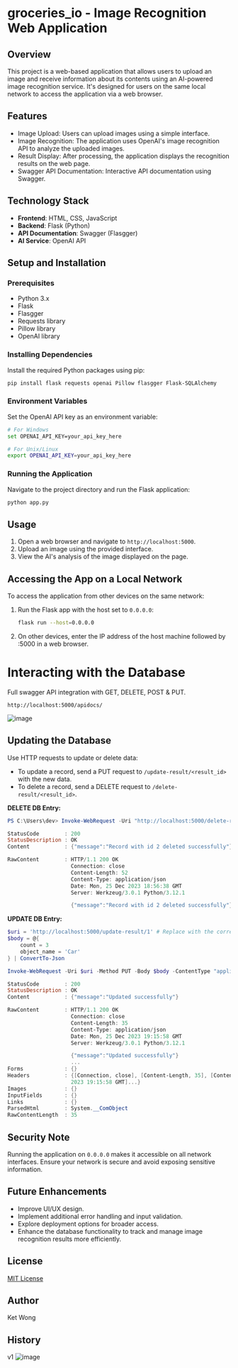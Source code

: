 # groceries_io - Image Recognition Web Application 

## Overview
This project is a web-based application that allows users to upload an image and receive information about its contents using an AI-powered image recognition service. It's designed for users on the same local network to access the application via a web browser.

## Features
- Image Upload: Users can upload images using a simple interface.
- Image Recognition: The application uses OpenAI's image recognition API to analyze the uploaded images.
- Result Display: After processing, the application displays the recognition results on the web page.
- Swagger API Documentation: Interactive API documentation using Swagger.

## Technology Stack
- **Frontend**: HTML, CSS, JavaScript
- **Backend**: Flask (Python)
- **API Documentation**: Swagger (Flasgger)
- **AI Service**: OpenAI API

## Setup and Installation

### Prerequisites
- Python 3.x
- Flask
- Flasgger
- Requests library
- Pillow library
- OpenAI library

### Installing Dependencies
Install the required Python packages using pip:
```bash
pip install flask requests openai Pillow flasgger Flask-SQLAlchemy
```

### Environment Variables
Set the OpenAI API key as an environment variable:
```bash
# For Windows
set OPENAI_API_KEY=your_api_key_here

# For Unix/Linux
export OPENAI_API_KEY=your_api_key_here
```

### Running the Application
Navigate to the project directory and run the Flask application:
```bash
python app.py
```

## Usage
1. Open a web browser and navigate to `http://localhost:5000`.
2. Upload an image using the provided interface.
3. View the AI's analysis of the image displayed on the page.

## Accessing the App on a Local Network
To access the application from other devices on the same network:
1. Run the Flask app with the host set to `0.0.0.0`:
   ```bash
   flask run --host=0.0.0.0
   ```

2. On other devices, enter the IP address of the host machine followed by :5000 in a web browser.
# Interacting with the Database

Full swagger API integration with GET, DELETE, POST & PUT.

```
http://localhost:5000/apidocs/
```
![image](https://github.com/ketwong/groceries_io/assets/42503376/170c12a0-0ff0-47e6-99ac-ec2d56bfc897)

## Updating the Database
Use HTTP requests to update or delete data:

- To update a record, send a PUT request to `/update-result/<result_id>` with the new data.
- To delete a record, send a DELETE request to `/delete-result/<result_id>`.

**DELETE DB Entry:**
```powershell
PS C:\Users\dev> Invoke-WebRequest -Uri "http://localhost:5000/delete-result/2" -Method DELETE

StatusCode        : 200
StatusDescription : OK
Content           : {"message":"Record with id 2 deleted successfully"}

RawContent        : HTTP/1.1 200 OK
                    Connection: close
                    Content-Length: 52
                    Content-Type: application/json
                    Date: Mon, 25 Dec 2023 18:56:38 GMT
                    Server: Werkzeug/3.0.1 Python/3.12.1

                    {"message":"Record with id 2 deleted successfully"}
```

**UPDATE DB Entry:**
```powershell
$uri = 'http://localhost:5000/update-result/1' # Replace with the correct URI and ID
$body = @{
    count = 3
    object_name = 'Car'
} | ConvertTo-Json

Invoke-WebRequest -Uri $uri -Method PUT -Body $body -ContentType "application/json"

StatusCode        : 200
StatusDescription : OK
Content           : {"message":"Updated successfully"}

RawContent        : HTTP/1.1 200 OK
                    Connection: close
                    Content-Length: 35
                    Content-Type: application/json
                    Date: Mon, 25 Dec 2023 19:15:58 GMT
                    Server: Werkzeug/3.0.1 Python/3.12.1

                    {"message":"Updated successfully"}
                    ...
Forms             : {}
Headers           : {[Connection, close], [Content-Length, 35], [Content-Type, application/json], [Date, Mon, 25 Dec
                    2023 19:15:58 GMT]...}
Images            : {}
InputFields       : {}
Links             : {}
ParsedHtml        : System.__ComObject
RawContentLength  : 35
```

## Security Note
Running the application on `0.0.0.0` makes it accessible on all network interfaces. Ensure your network is secure and avoid exposing sensitive information.

## Future Enhancements
- Improve UI/UX design.
- Implement additional error handling and input validation.
- Explore deployment options for broader access.
- Enhance the database functionality to track and manage image recognition results more efficiently.

## License
[MIT License](LICENSE)

## Author
Ket Wong

## History

v1 
![image](https://github.com/ketwong/groceries_io/assets/42503376/d1151277-9707-4142-979a-7d791c25667c)

